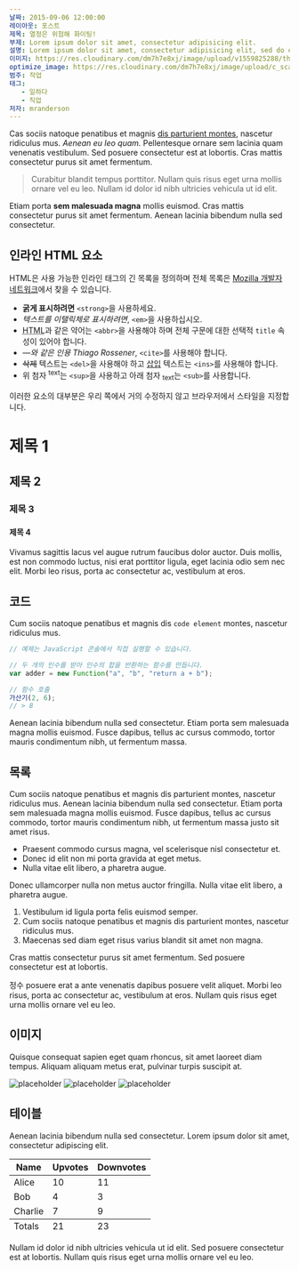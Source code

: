```yaml
---
날짜: 2015-09-06 12:00:00
레이아웃: 포스트
제목: 열정은 위험해 화이팅!
부제: Lorem ipsum dolor sit amet, consectetur adipisicing elit.
설명: Lorem ipsum dolor sit amet, consectetur adipisicing elit, sed do eiusmod tempor incididunt ut labore et dolore magna aliqua.
이미지: https://res.cloudinary.com/dm7h7e8xj/image/upload/v1559825288/theme17_nlndhx.jpg
optimize_image: https://res.cloudinary.com/dm7h7e8xj/image/upload/c_scale,w_380/v1559825288/theme17_nlndhx.jpg
범주: 작업
태그:
   - 일하다
   - 직업
저자: mranderson
---
```


Cas sociis natoque penatibus et magnis <a href="#">dis parturient montes</a>, nascetur ridiculus mus. *Aenean eu leo quam.* Pellentesque ornare sem lacinia quam venenatis vestibulum. Sed posuere consectetur est at lobortis. Cras mattis consectetur purus sit amet fermentum.

> Curabitur blandit tempus porttitor. Nullam quis risus eget urna mollis ornare vel eu leo. Nullam id dolor id nibh ultricies vehicula ut id elit.

Etiam porta **sem malesuada magna** mollis euismod. Cras mattis consectetur purus sit amet fermentum. Aenean lacinia bibendum nulla sed consectetur.

## 인라인 HTML 요소

HTML은 사용 가능한 인라인 태그의 긴 목록을 정의하며 전체 목록은 [Mozilla 개발자 네트워크](https://developer.mozilla.org/en-US/docs/Web/HTML/Element)에서 찾을 수 있습니다.

- **굵게 표시하려면** `<strong>`을 사용하세요.
- *텍스트를 이탤릭체로 표시하려면*, `<em>`을 사용하십시오.
- <abbr title="HyperText Markup Langage">HTML</abbr>과 같은 약어는 `<abbr>`을 사용해야 하며 전체 구문에 대한 선택적 `title` 속성이 있어야 합니다.
- <cite>&mdash;와 같은 인용 Thiago Rossener</cite>, `<cite>`를 사용해야 합니다.
- <del>삭제</del> 텍스트는 `<del>`을 사용해야 하고 <ins>삽입</ins> 텍스트는 `<ins>`를 사용해야 합니다.
- 위 첨자 <sup>text</sup>는 `<sup>`을 사용하고 아래 첨자 <sub>text</sub>는 `<sub>`를 사용합니다.

이러한 요소의 대부분은 우리 쪽에서 거의 수정하지 않고 브라우저에서 스타일을 지정합니다.

# 제목 1

## 제목 2

### 제목 3

#### 제목 4

Vivamus sagittis lacus vel augue rutrum faucibus dolor auctor. Duis mollis, est non commodo luctus, nisi erat porttitor ligula, eget lacinia odio sem nec elit. Morbi leo risus, porta ac consectetur ac, vestibulum at eros.

## 코드

Cum sociis natoque penatibus et magnis dis `code element` montes, nascetur ridiculus mus.

```js
// 예제는 JavaScript 콘솔에서 직접 실행할 수 있습니다.

// 두 개의 인수를 받아 인수의 합을 반환하는 함수를 만듭니다.
var adder = new Function("a", "b", "return a + b");

// 함수 호출
가산기(2, 6);
// > 8
```

Aenean lacinia bibendum nulla sed consectetur. Etiam porta sem malesuada magna mollis euismod. Fusce dapibus, tellus ac cursus commodo, tortor mauris condimentum nibh, ut fermentum massa.

## 목록

Cum sociis natoque penatibus et magnis dis parturient montes, nascetur ridiculus mus. Aenean lacinia bibendum nulla sed consectetur. Etiam porta sem malesuada magna mollis euismod. Fusce dapibus, tellus ac cursus commodo, tortor mauris condimentum nibh, ut fermentum massa justo sit amet risus.

* Praesent commodo cursus magna, vel scelerisque nisl consectetur et.
* Donec id elit non mi porta gravida at eget metus.
* Nulla vitae elit libero, a pharetra augue.

Donec ullamcorper nulla non metus auctor fringilla. Nulla vitae elit libero, a pharetra augue.

1. Vestibulum id ligula porta felis euismod semper.
2. Cum sociis natoque penatibus et magnis dis parturient montes, nascetur ridiculus mus.
3. Maecenas sed diam eget risus varius blandit sit amet non magna.

Cras mattis consectetur purus sit amet fermentum. Sed posuere consectetur est at lobortis.

정수 posuere erat a ante venenatis dapibus posuere velit aliquet. Morbi leo risus, porta ac consectetur ac, vestibulum at eros. Nullam quis risus eget urna mollis ornare vel eu leo.

## 이미지

Quisque consequat sapien eget quam rhoncus, sit amet laoreet diam tempus. Aliquam aliquam metus erat, pulvinar turpis suscipit at.

![placeholder](https://placehold.it/800x400 "큰 예제 이미지")
![placeholder](https://placehold.it/400x200 "중간 예시 이미지")
![placeholder](https://placehold.it/200x200 "작은 예시 이미지")

## 테이블

Aenean lacinia bibendum nulla sed consectetur. Lorem ipsum dolor sit amet, consectetur adipiscing elit.

<table>
  <thead>
    <tr>
      <th>Name</th>
      <th>Upvotes</th>
      <th>Downvotes</th>
    </tr>
  </thead>
  <tfoot>
    <tr>
      <td>Totals</td>
      <td>21</td>
      <td>23</td>
    </tr>
  </tfoot>
  <tbody>
    <tr>
      <td>Alice</td>
      <td>10</td>
      <td>11</td>
    </tr>
    <tr>
      <td>Bob</td>
      <td>4</td>
      <td>3</td>
    </tr>
    <tr>
      <td>Charlie</td>
      <td>7</td>
      <td>9</td>
    </tr>
  </tbody>
</table>

Nullam id dolor id nibh ultricies vehicula ut id elit. Sed posuere consectetur est at lobortis. Nullam quis risus eget urna mollis ornare vel eu leo.
